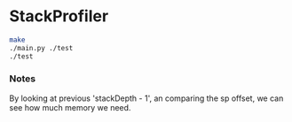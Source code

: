# StackProfiler

```bash
make
./main.py ./test
./test
```

### Notes

By looking at previous 'stackDepth - 1', an comparing the sp offset, we can see how much memory we need.
